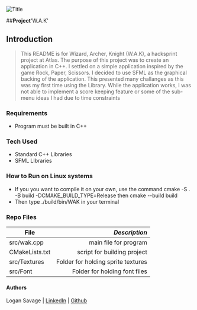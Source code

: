 ![Title](https://github.com/user-attachments/assets/fe57ec7d-e592-4179-882f-f03ab73bed86)

##**Project**'W.A.K'

## Introduction
> This README is for Wizard, Archer, Knight (W.A.K), a hacksprint project at Atlas.
> The purpose of this project was to create an application in C++. I settled on a simple application inspired by the game Rock, Paper, Scissors.
> I decided to use SFML as the graphical backing of the application. This presented many challanges as this was my first time using the Library.
> While the application works, I was not able to implement a score keeping feature or some of the sub-menu ideas I had due to time constraints

### Requirements
- Program must be built in C++

### Tech Used
- Standard C++ Libraries
- SFML LIbraries

### How to Run on Linux systems
- If you you want to compile it on your own, use the command cmake -S . -B build -DCMAKE_BUILD_TYPE=Release then cmake --build build
- Then type  ./build/bin/WAK in your terminal

### Repo Files
| **File** | *__Description__* |
|----------|----------------:|
|src/wak.cpp| main file for program|
|CMakeLists.txt| script for building project
|src/Textures| Folder for holding sprite textures|
|src/Font| Folder for holding font files|

#### Authors
Logan Savage | [LinkedIn](www.linkedin.com/in/logan-m-savage) | [Github](https://github.com/SavageLM)
